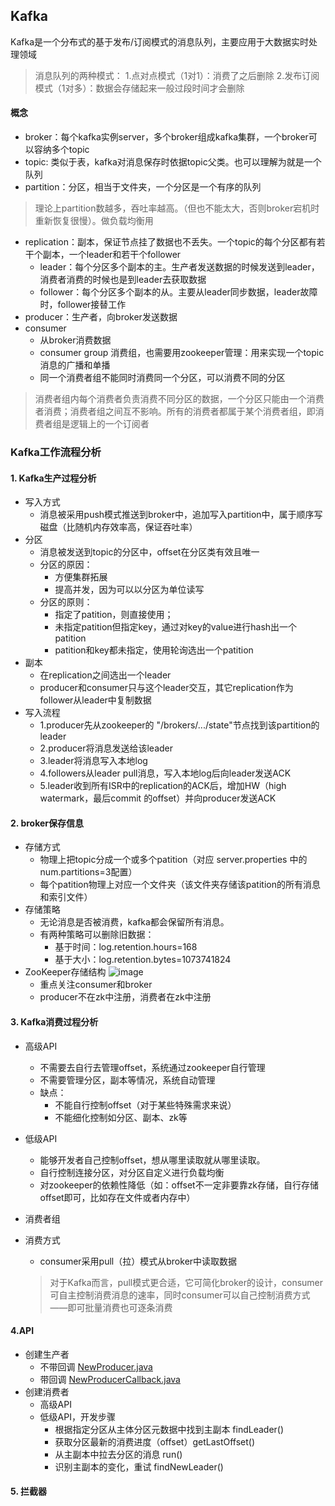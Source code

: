 ## Kafka
Kafka是一个分布式的基于发布/订阅模式的消息队列，主要应用于大数据实时处理领域
> 消息队列的两种模式：
> 1.点对点模式（1对1）：消费了之后删除
> 2.发布订阅模式（1对多）：数据会存储起来一般过段时间才会删除

#### 概念
- broker：每个kafka实例server，多个broker组成kafka集群，一个broker可以容纳多个topic
- topic: 类似于表，kafka对消息保存时依据topic父类。也可以理解为就是一个队列
- partition：分区，相当于文件夹，一个分区是一个有序的队列
> 理论上partition数越多，吞吐率越高。（但也不能太大，否则broker宕机时重新恢复很慢）。做负载均衡用
- replication：副本，保证节点挂了数据也不丢失。一个topic的每个分区都有若干个副本，一个leader和若干个follower
    - leader：每个分区多个副本的主。生产者发送数据的时候发送到leader，消费者消费的时候也是到leader去获取数据
    - follower：每个分区多个副本的从。主要从leader同步数据，leader故障时，follower接替工作
- producer：生产者，向broker发送数据
- consumer
    - 从broker消费数据
    - consumer group 消费组，也需要用zookeeper管理：用来实现一个topic消息的广播和单播
    - 同一个消费者组不能同时消费同一个分区，可以消费不同的分区
> 消费者组内每个消费者负责消费不同分区的数据，一个分区只能由一个消费者消费；消费者组之间互不影响。所有的消费者都属于某个消费者组，即消费者组是逻辑上的一个订阅者


### Kafka工作流程分析
#### 1. Kafka生产过程分析
- 写入方式
    - 消息被采用push模式推送到broker中，追加写入partition中，属于顺序写磁盘（比随机内存效率高，保证吞吐率）
- 分区
    - 消息被发送到topic的分区中，offset在分区类有效且唯一
    - 分区的原因：
        - 方便集群拓展
        - 提高并发，因为可以以分区为单位读写
    - 分区的原则：
        - 指定了patition，则直接使用；
        - 未指定patition但指定key，通过对key的value进行hash出一个patition
        - patition和key都未指定，使用轮询选出一个patition
- 副本
    - 在replication之间选出一个leader
    - producer和consumer只与这个leader交互，其它replication作为follower从leader中复制数据
- 写入流程
    - 1.producer先从zookeeper的 "/brokers/.../state"节点找到该partition的leader
    - 2.producer将消息发送给该leader
    - 3.leader将消息写入本地log
    - 4.followers从leader pull消息，写入本地log后向leader发送ACK
    - 5.leader收到所有ISR中的replication的ACK后，增加HW（high watermark，最后commit 的offset）并向producer发送ACK

#### 2. broker保存信息
- 存储方式
    - 物理上把topic分成一个或多个patition（对应 server.properties 中的num.partitions=3配置）
    - 每个patition物理上对应一个文件夹（该文件夹存储该patition的所有消息和索引文件）
- 存储策略
    - 无论消息是否被消费，kafka都会保留所有消息。
    - 有两种策略可以删除旧数据：
        - 基于时间：log.retention.hours=168
        - 基于大小：log.retention.bytes=1073741824
- ZooKeeper存储结构
![image](https://github.com/fancyChuan/bigdata-learn/blob/master/kafka/ZooKeeper%E5%AD%98%E5%82%A8%E7%BB%93%E6%9E%84.jpeg?raw=true)
    - 重点关注consumer和broker
    - producer不在zk中注册，消费者在zk中注册
#### 3. Kafka消费过程分析
- 高级API
    - 不需要去自行去管理offset，系统通过zookeeper自行管理
    - 不需要管理分区，副本等情况，系统自动管理
    - 缺点：
        - 不能自行控制offset（对于某些特殊需求来说）
        - 不能细化控制如分区、副本、zk等
- 低级API
    - 能够开发者自己控制offset，想从哪里读取就从哪里读取。
    - 自行控制连接分区，对分区自定义进行负载均衡
    - 对zookeeper的依赖性降低（如：offset不一定非要靠zk存储，自行存储offset即可，比如存在文件或者内存中）
- 消费者组
    
- 消费方式
    - consumer采用pull（拉）模式从broker中读取数据
    > 对于Kafka而言，pull模式更合适，它可简化broker的设计，consumer可自主控制消费消息的速率，同时consumer可以自己控制消费方式——即可批量消费也可逐条消费
    
#### 4.API
- 创建生产者
    - 不带回调 [NewProducer.java](https://github.com/fancyChuan/bigdata-learn/blob/master/kafka/src/main/java/producer/NewProducer.java)
    - 带回调 [NewProducerCallback.java](https://github.com/fancyChuan/bigdata-learn/blob/master/kafka/src/main/java/producer/NewProducerCallback.java)
- 创建消费者
    - 高级API
    - 低级API，开发步骤
        - 根据指定分区从主体分区元数据中找到主副本 findLeader()
        - 获取分区最新的消费进度（offset）getLastOffset()
        - 从主副本中拉去分区的消息 run()
        - 识别主副本的变化，重试 findNewLeader()
        
#### 5. 拦截器
